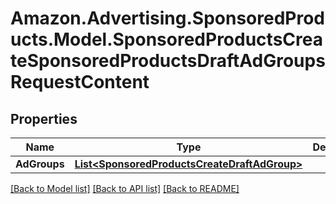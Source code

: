 # Amazon.Advertising.SponsoredProducts.Model.SponsoredProductsCreateSponsoredProductsDraftAdGroupsRequestContent

## Properties

Name | Type | Description | Notes
------------ | ------------- | ------------- | -------------
**AdGroups** | [**List&lt;SponsoredProductsCreateDraftAdGroup&gt;**](SponsoredProductsCreateDraftAdGroup.md) |  | 

[[Back to Model list]](../README.md#documentation-for-models) [[Back to API list]](../README.md#documentation-for-api-endpoints) [[Back to README]](../README.md)

